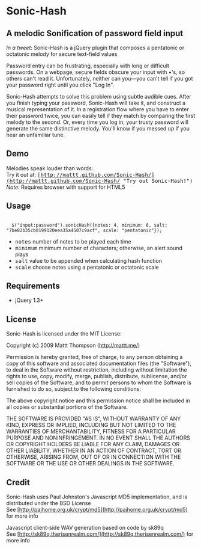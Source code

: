 Sonic-Hash
===========

## A melodic Sonification of password field input

*In a tweet*: Sonic-Hash is a jQuery plugin that composes a pentatonic or octatonic melody for secure text-field values

Password entry can be frustrating, especially with long or difficult passwords. On a webpage, secure fields obscure your input with •'s, so others can't read it. Unfortunately, neither can you—you can't tell if you got your password right until you click "Log In". 

Sonic-Hash attempts to solve this problem using subtle audible cues. After you finish typing your password, Sonic-Hash will take it, and construct a musical representation of it. In a registration flow where you have to enter their password twice, you can easily tell if they match by comparing the first melody to the second. Or, every time you log in, your trusty password will generate the same distinctive melody. You'll know if you messed up if you hear an unfamiliar tune.

## Demo

Melodies speak louder than words:  
Try it out at: <tt>[http://mattt.github.com/Sonic-Hash/](http://mattt.github.com/Sonic-Hash/ "Try out Sonic-Hash!")</tt>  
*Note:* Requires browser with support for HTML5 <audio>, such as [Safari 4](http://www.apple.com/safari/download/), [Firefox 3.5](http://www.mozilla.com/firefox/), or [Chrome](http://www.google.com/chrome/)

## Usage

<code>
  $("input:password").sonicHash({notes: 4, minimum: 6, salt: "7be82b35cb0199120eea35a4507c9acf", scale: "pentatonic"});
</code>

- <tt>notes</tt> number of notes to be played each time
- <tt>minimum</tt> minimum number of characters; otherwise, an alert sound plays
- <tt>salt</tt> value to be appended when calculating hash function
- <tt>scale</tt> choose notes using a pentatonic or octatonic scale

## Requirements
- jQuery 1.3+

## License

Sonic-Hash is licensed under the MIT License:

  Copyright (c) 2009 Mattt Thompson (http://mattt.me/)

  Permission is hereby granted, free of charge, to any person obtaining a copy
  of this software and associated documentation files (the "Software"), to deal
  in the Software without restriction, including without limitation the rights
  to use, copy, modify, merge, publish, distribute, sublicense, and/or sell
  copies of the Software, and to permit persons to whom the Software is
  furnished to do so, subject to the following conditions:

  The above copyright notice and this permission notice shall be included in
  all copies or substantial portions of the Software.

  THE SOFTWARE IS PROVIDED "AS IS", WITHOUT WARRANTY OF ANY KIND, EXPRESS OR
  IMPLIED, INCLUDING BUT NOT LIMITED TO THE WARRANTIES OF MERCHANTABILITY,
  FITNESS FOR A PARTICULAR PURPOSE AND NONINFRINGEMENT. IN NO EVENT SHALL THE
  AUTHORS OR COPYRIGHT HOLDERS BE LIABLE FOR ANY CLAIM, DAMAGES OR OTHER
  LIABILITY, WHETHER IN AN ACTION OF CONTRACT, TORT OR OTHERWISE, ARISING FROM,
  OUT OF OR IN CONNECTION WITH THE SOFTWARE OR THE USE OR OTHER DEALINGS IN
  THE SOFTWARE.
  
## Credit

Sonic-Hash uses Paul Johnston's Javascript MD5 implementation, and is distributed under the BSD License  
See [http://pajhome.org.uk/crypt/md5](http://pajhome.org.uk/crypt/md5) for more info

Javascript client-side WAV generation based on code by sk89q  
See [http://sk89q.therisenrealm.com/](http://sk89q.therisenrealm.com/) for more info
